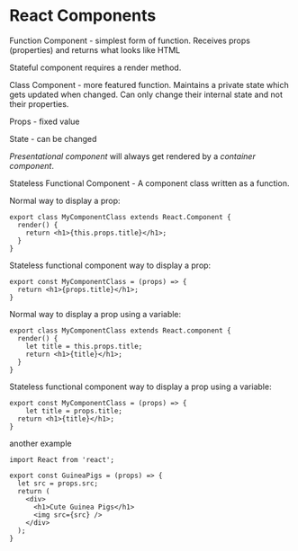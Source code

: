 # React Components

Function Component - simplest form of function. Receives props (properties) and returns what looks like HTML

Stateful component requires a render method.

Class Component - more featured function. Maintains a private state which gets updated when changed. Can only change their
internal state and not their properties.

Props - fixed value

State - can be changed

*Presentational component* will always get rendered by a *container component*.

Stateless Functional Component - A component class written as a function.

Normal way to display a prop:
```
export class MyComponentClass extends React.Component {
  render() {
    return <h1>{this.props.title}</h1>;
  }
}
```

Stateless functional component way to display a prop:
```
export const MyComponentClass = (props) => {
  return <h1>{props.title}</h1>;
}
```

Normal way to display a prop using a variable:
```
export class MyComponentClass extends React.component {
  render() {
  	let title = this.props.title;
    return <h1>{title}</h1>;
  }
}
```

Stateless functional component way to display a prop using a variable:
```
export const MyComponentClass = (props) => {
	let title = props.title;
  return <h1>{title}</h1>;
}
```
another example
```
import React from 'react';

export const GuineaPigs = (props) => {
  let src = props.src;
  return (
    <div>
      <h1>Cute Guinea Pigs</h1>
      <img src={src} />
    </div>
  );
}
```
